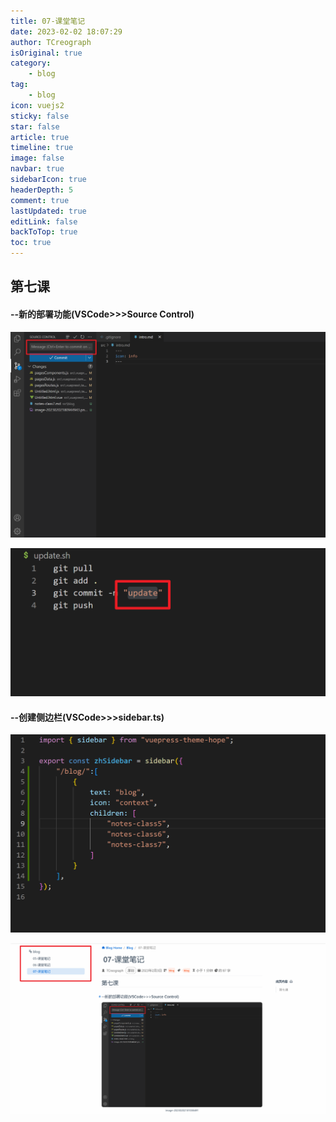 ```yaml
---
title: 07-课堂笔记
date: 2023-02-02 18:07:29
author: TCreograph
isOriginal: true
category:
    - blog
tag:
    - blog
icon: vuejs2
sticky: false
star: false
article: true
timeline: true
image: false
navbar: true
sidebarIcon: true
headerDepth: 5
comment: true
lastUpdated: true
editLink: false
backToTop: true
toc: true
---
```


## 第七课

#### --新的部署功能(VSCode>>>Source Control)

![image-20230202181038491](./notes-class7.assets/image-20230202181038491.png)

![image-20230202181219824](./notes-class7.assets/image-20230202181219824.png)

#### --创建侧边栏(VSCode>>>sidebar.ts)

![image-20230202184603015](./notes-class7.assets/image-20230202184603015.png)

![image-20230202184727519](./notes-class7.assets/image-20230202184727519.png)